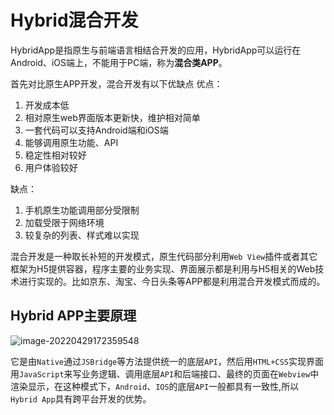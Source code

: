 # Hybrid混合开发

HybridApp是指原生与前端语言相结合开发的应用，HybridApp可以运行在Android、iOS端上，不能用于PC端，称为**混合类APP**。

首先对比原生APP开发，混合开发有以下优缺点
优点：

1. 开发成本低
2. 相对原生web界面版本更新快，维护相对简单
3. 一套代码可以支持Android端和iOS端
4. 能够调用原生功能、API
5. 稳定性相对较好
6. 用户体验较好

缺点：

1. 手机原生功能调用部分受限制
2. 加载受限于网络环境
3. 较复杂的列表、样式难以实现

​	混合开发是一种取长补短的开发模式，原生代码部分利用`Web View`插件或者其它框架为H5提供容器，程序主要的业务实现、界面展示都是利用与H5相关的Web技术进行实现的。比如京东、淘宝、今日头条等APP都是利用混合开发模式而成的。

## Hybrid APP主要原理

![image-20220429172359548](D:/Data/typora/photo/image-20220429172359548.png)

它是由`Native`通过`JSBridge`等方法提供统一的底层`API`，然后用`HTML+CSS`实现界面用`JavaScript`来写业务逻辑、调用底层`API`和后端接口、最终的页面在`Webview`中渲染显示，在这种模式下，`Android`、`IOS`的底层`API`一般都具有一致性,所以`Hybrid App`具有跨平台开发的优势。
